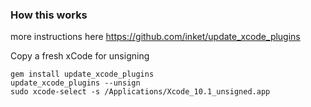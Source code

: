 ### How this works

more instructions here https://github.com/inket/update_xcode_plugins

Copy a fresh xCode for unsigning

```
gem install update_xcode_plugins
update_xcode_plugins --unsign
sudo xcode-select -s /Applications/Xcode_10.1_unsigned.app
```
